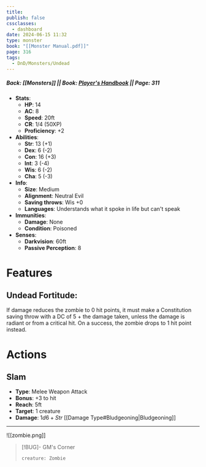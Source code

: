 ```yaml
---
title: 
publish: false
cssclasses:
  - dashboard
date: 2024-06-15 11:32
type: monster
book: "[[Monster Manual.pdf]]"
page: 316
tags:
  - DnD/Monsters/Undead
---
```

##### Back: [[Monsters]] || Book: [Player's Handbook](https://drive.google.com/drive/folders/1O5bhpYizcIT5xxAoLOuzCRht_PVS7VSG?usp=sharing) || Page: 311


- **Stats**:
	- **HP**: 14
	- **AC**: 8
	- **Speed**: 20ft
	- **CR**: 1/4 (50XP)
	- **Proficiency**: +2
- **Abilities**:
	- **Str**: 13 (+1)
	- **Dex**: 6 (-2)
	- **Con**: 16 (+3)
	- **Int**: 3 (-4)
	- **Wis**: 6 (-2)
	- **Cha**: 5 (-3)
- **Info**:
	- **Size**: Medium
	- **Alignment**: Neutral Evil
	- **Saving throws**: Wis +0
	- **Languages**: Understands what it spoke in life but can't speak
- **Immunities**:
	- **Damage**: None
	- **Condition**: Poisoned
- **Senses**:
	- **Darkvision**: 60ft
	- **Passive Perception**: 8

# Features
## Undead Fortitude:
If damage reduces the zombie to 0 hit points, it must make a Constitution saving throw with a DC of 5 + the damage taken, unless the damage is radiant or from a critical hit. On a success, the zombie drops to 1 hit point instead.

# Actions
## Slam
- **Type**: Melee Weapon Attack
- **Bonus**: $+3$ to hit
- **Reach**: 5ft
- **Target**: 1 creature
- **Damage**: $1d6 + Str$ [[Damage Type#Bludgeoning|Bludgeoning]] 

---

![[zombie.png]]


> [!BUG]- GM's Corner
> ```statblock
> creature: Zombie
> ```